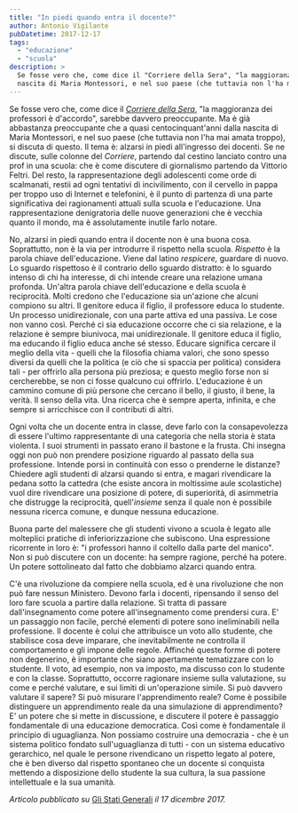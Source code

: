 ```yaml
---
title: "In piedi quando entra il docente?"
author: Antonio Vigilante
pubDatetime: 2017-12-17
tags: 
  - "educazione"
  - "scuola"
description: >
  Se fosse vero che, come dice il "Corriere della Sera", "la maggioranza dei professori è d'accordo", sarebbe davvero preoccupante. Ma è già abbastanza preoccupante che a quasi centocinquant'anni dalla 
  nascita di Maria Montessori, e nel suo paese (che tuttavia non l'ha mai amata troppo), si discuta di questo. Il tema è: alzarsi in piedi all'ingresso dei docenti.
---
```




Se fosse vero che, come dice il [_Corriere della Sera_](http://www.corriere.it/scuola/secondaria/17_dicembre_15/alzarsi-piedi-il-prof-buone-maniere-perdute-scuola-30ca6cc6-e1e8-11e7-980c-f1b8f0b331b7.shtml), "la maggioranza dei professori è d'accordo", sarebbe davvero preoccupante. Ma è già abbastanza preoccupante che a quasi centocinquant'anni dalla nascita di Maria Montessori, e nel suo paese (che tuttavia non l'ha mai amata troppo), si discuta di questo. Il tema è: alzarsi in piedi all'ingresso dei docenti. Se ne discute, sulle colonne del _Corriere_, partendo dal cestino lanciato contro una prof in una scuola: che è come discutere di giornalismo partendo da Vittorio Feltri. Del resto, la rappresentazione degli adolescenti come orde di scalmanati, restii ad ogni tentativi di incivilimento, con il cervello in pappa per troppo uso di Internet e telefonini, è il punto di partenza di una parte significativa dei ragionamenti attuali sulla scuola e l'educazione. Una rappresentazione denigratoria delle nuove generazioni che è vecchia quanto il mondo, ma è assolutamente inutile farlo notare.


No, alzarsi in piedi quando entra il docente non è una buona cosa. Soprattutto, non è la via per introdurre il rispetto nella scuola. _Rispetto_ è la parola chiave dell'educazione. Viene dal latino _respicere,_ guardare di nuovo. Lo sguardo rispettoso è il contrario dello sguardo distratto: è lo sguardo intenso di chi ha interesse, di chi intende creare una relazione umana profonda. Un'altra parola chiave dell'educazione e della scuola è reciprocità. Molti credono che l'educazione sia un'azione che alcuni compiono su altri. Il genitore educa il figlio, il professore educa lo studente. Un processo unidirezionale, con una parte attiva ed una passiva. Le cose non vanno così. Perché ci sia educazione occorre che ci sia relazione, e la relazione è sempre biunivoca, mai unidirezionale. Il genitore educa il figlio, ma educando il figlio educa anche sé stesso. Educare significa cercare il meglio della vita - quelli che la filosofia chiama valori, che sono spesso diversi da quelli che la politica (e ciò che si spaccia per politica) considera tali - per offrirlo alla persona più preziosa; e questo meglio forse non si cercherebbe, se non ci fosse qualcuno cui offrirlo. L'educazione è un cammino comune di più persone che cercano il bello, il giusto, il bene, la verità. Il senso della vita. Una ricerca che è sempre aperta, infinita, e che sempre si arricchisce con il contributi di altri.

Ogni volta che un docente entra in classe, deve farlo con la consapevolezza di essere l'ultimo rappresentante di una categoria che nella storia è stata violenta. I suoi strumenti in passato erano il bastone e la frusta. Chi insegna oggi non può non prendere posizione riguardo al passato della sua professione. Intende porsi in continuità con esso o prenderne le distanze? Chiedere agli studenti di alzarsi quando si entra, e magari rivendicare la pedana sotto la cattedra (che esiste ancora in moltissime aule scolastiche) vuol dire rivendicare una posizione di potere, di superiorità, di asimmetria che distrugge la reciprocità, quell'_insieme_ senza il quale non è possibile nessuna ricerca comune, e dunque nessuna educazione.

Buona parte del malessere che gli studenti vivono a scuola è legato alle molteplici pratiche di inferiorizzazione che subiscono. Una espressione ricorrente in loro è: "i professori hanno il coltello dalla parte del manico". Non si può discutere con un docente: ha sempre ragione, perché ha potere. Un potere sottolineato dal fatto che dobbiamo alzarci quando entra.

C'è una rivoluzione da compiere nella scuola, ed è una rivoluzione che non può fare nessun Ministero. Devono farla i docenti, ripensando il senso del loro fare scuola a partire dalla relazione. Si tratta di passare dall'insegnamento come potere all'insegnamento come prendersi cura. E' un passaggio non facile, perché elementi di potere sono ineliminabili nella professione. Il docente è colui che attribuisce un voto allo studente, che stabilisce cosa deve imparare, che inevitabilmente ne controlla il comportamento e gli impone delle regole. Affinché queste forme di potere non degenerino, è importante che siano apertamente tematizzare con lo studente. Il voto, ad esempio, non va imposto, ma discusso con lo studente e con la classe. Soprattutto, occorre ragionare insieme sulla valutazione, su come e perché valutare, e sui limiti di un'operazione simile. Si può davvero valutare il sapere? Si può misurare l'apprendimento reale? Come è possibile distinguere un apprendimento reale da una simulazione di apprendimento? E' un potere che si mette in discussione, e discutere il potere è passaggio fondamentale di una educazione democratica. Così come è fondamentale il principio di uguaglianza. Non possiamo costruire una democrazia - che è un sistema politico fondato sull'uguaglianza di tutti - con un sistema educativo gerarchico, nel quale le persone rivendicano un rispetto legato al potere, che è ben diverso dal rispetto spontaneo che un docente si conquista mettendo a disposizione dello studente la sua cultura, la sua passione intellettuale e la sua umanità.

_Articolo pubblicato su_ [Gli Stati Generali](http://www.glistatigenerali.com/scuola/in-piedi-quando-entra-il-docente/) _il 17 dicembre 2017._
